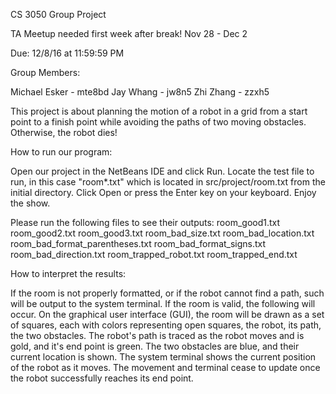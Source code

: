 CS 3050 Group Project

TA Meetup needed first week after break!
Nov 28 - Dec 2

Due: 12/8/16 at 11:59:59 PM

Group Members:

Michael Esker - mte8bd
Jay Whang     - jw8n5
Zhi Zhang     - zzxh5

This project is about planning the motion of a robot in a grid from a start point to a finish point
while avoiding the paths of two moving obstacles.  Otherwise, the robot dies!

How to run our program:

Open our project in the NetBeans IDE and click Run.
Locate the test file to run, in this case "room*.txt" which is located in src/project/room.txt from the initial directory.
Click Open or press the Enter key on your keyboard.
Enjoy the show.

Please run the following files to see their outputs:
room_good1.txt
room_good2.txt
room_good3.txt
room_bad_size.txt
room_bad_location.txt
room_bad_format_parentheses.txt
room_bad_format_signs.txt
room_bad_direction.txt
room_trapped_robot.txt
room_trapped_end.txt

How to interpret the results:

If the room is not properly formatted, or if the robot cannot find a path, such will be output to the system terminal.
If the room is valid, the following will occur.
On the graphical user interface (GUI), the room will be drawn as a set of squares, each with colors representing open squares, the robot, its path, the two obstacles.
The robot's path is traced as the robot moves and is gold, and it's end point is green.
The two obstacles are blue, and their current location is shown.
The system terminal shows the current position of the robot as it moves.
The movement and terminal cease to update once the robot successfully reaches its end point.
